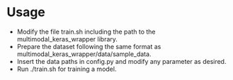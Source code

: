 
# Usage

* Modify the file train.sh including the path to the multimodal_keras_wrapper library.
* Prepare the dataset following the same format as multimodal_keras_wrapper/data/sample_data.
* Insert the data paths in config.py and modify any parameter as desired.
* Run ./train.sh for training a model.

